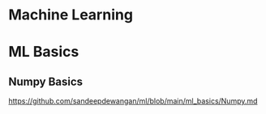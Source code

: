 # Machine Learning

# ML Basics
## Numpy Basics
https://github.com/sandeepdewangan/ml/blob/main/ml_basics/Numpy.md
